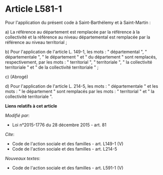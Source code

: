 # Article L581-1

Pour l'application du présent code à Saint-Barthélemy et à Saint-Martin : 

a) La référence au département est remplacée par la référence à la collectivité et la référence au niveau départemental est
remplacée par la référence au niveau territorial ; 

b) Pour l'application de l'article L. 149-1, les mots : " départemental ", " départementale ", " le département " et " du
département " sont remplacés, respectivement, par les mots : " territorial ", " territoriale ", " la collectivité
territoriale " et " de la collectivité territoriale " ; 

c) (Abrogé) 

d) Pour l'application de l'article L. 214-5, les mots : " départementale " et les mots : " le département " sont remplacés
par les mots : " territorial " et " la collectivité territoriale ".

**Liens relatifs à cet article**

_Modifié par_:

  - Loi n°2015-1776 du 28 décembre 2015 - art. 81

_Cite_:

  - Code de l'action sociale et des familles - art. L149-1 (V)
  - Code de l'action sociale et des familles - art. L214-5

_Nouveaux textes_:

  - Code de l'action sociale et des familles - art. L591-1 (V)
